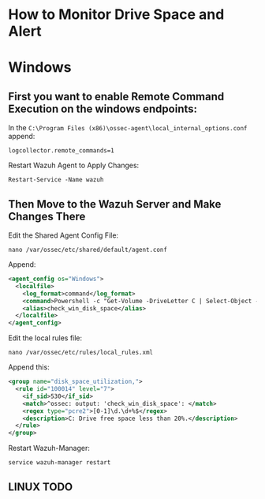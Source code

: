 # How to Monitor Drive Space and Alert

# Windows

## First you want to enable Remote Command Execution on the windows endpoints:

In the `C:\Program Files (x86)\ossec-agent\local_internal_options.conf` append:

`logcollector.remote_commands=1`

Restart Wazuh Agent to Apply Changes:

`Restart-Service -Name wazuh`

## Then Move to the Wazuh Server and Make Changes There

Edit the Shared Agent Config File: 

`nano /var/ossec/etc/shared/default/agent.conf`

Append:

```xml
<agent_config os="Windows">
  <localfile>
    <log_format>command</log_format>
    <command>Powershell -c "Get-Volume -DriveLetter C | Select-Object -Property @{'Name' = '% Free'; Expression = {'{0:P}' -f ($_.SizeRemaining / $_.Size)}}"</command>
    <alias>check_win_disk_space</alias>
  </localfile>
</agent_config>
```

Edit the local rules file:

`nano /var/ossec/etc/rules/local_rules.xml`

Append this:
```xml
<group name="disk_space_utilization,">
  <rule id="100014" level="7">
    <if_sid>530</if_sid>
    <match>^ossec: output: 'check_win_disk_space': </match>
    <regex type="pcre2">[0-1]\d.\d+%$</regex>
    <description>C: Drive free space less than 20%.</description>
  </rule>
</group>
```

Restart Wazuh-Manager:

`service wazuh-manager restart`

## LINUX TODO 